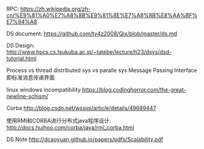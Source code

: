 RPC:
https://zh.wikipedia.org/zh-cn/%E9%81%A0%E7%A8%8B%E9%81%8E%E7%A8%8B%E8%AA%BF%E7%94%A8

DS document:
https://github.com/ty4z2008/Qix/blob/master/ds.md

DS Design: http://www.hpcs.cs.tsukuba.ac.jp/~tatebe/lecture/h23/dsys/dsd-tutorial.html

Process vs thread
distributed sys vs paralle sys
Message Passing Interface即标准消息传递界面

linux windows incompatibility https://blog.codinghorror.com/the-great-newline-schism/

Corba http://blog.csdn.net/wssiqi/article/details/49689447


使用RMI和CORBA进行分布式java程序设计: http://docs.huihoo.com/corba/java/rmi_corba.html

DS Note
http://dcaoyuan.github.io/papers/pdfs/Scalability.pdf